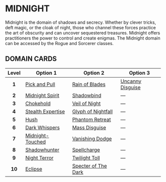 # MIDNIGHT

Midnight is the domain of shadows and secrecy. Whether by clever tricks, deft magic, or the cloak of night, those who channel these forces practice the art of obscurity and can uncover sequestered treasures. Midnight offers practitioners the power to control and create enigmas. The Midnight domain can be accessed by the Rogue and Sorcerer classes.

## DOMAIN CARDS

| **Level** | **Option 1**                                             | **Option 2**                                                     | **Option 3**                                           |
| :-------: | -------------------------------------------------------- | ---------------------------------------------------------------- | ------------------------------------------------------ |
|   **1**   | [Pick and Pull](../abilities/Pick%20and%20Pull.md)       | [Rain of Blades](../abilities/Rain%20of%20Blades.md)             | [Uncanny Disguise](../abilities/Uncanny%20Disguise.md) |
|   **2**   | [Midnight Spirit](../abilities/Midnight%20Spirit.md)     | [Shadowbind](../abilities/Shadowbind.md)                         | —                                                      |
|   **3**   | [Chokehold](../abilities/Chokehold.md)                   | [Veil of Night](../abilities/Veil%20of%20Night.md)               | —                                                      |
|   **4**   | [Stealth Expertise](../abilities/Stealth%20Expertise.md) | [Glyph of Nightfall](../abilities/Glyph%20of%20Nightfall.md)     | —                                                      |
|   **5**   | [Hush](../abilities/Hush.md)                             | [Phantom Retreat](../abilities/Phantom%20Retreat.md)             | —                                                      |
|   **6**   | [Dark Whispers](../abilities/Dark%20Whispers.md)         | [Mass Disguise](../abilities/Mass%20Disguise.md)                 | —                                                      |
|   **7**   | [Midnight-Touched](../abilities/Midnight-Touched.md)     | [Vanishing Dodge](../abilities/Vanishing%20Dodge.md)             | —                                                      |
|   **8**   | [Shadowhunter](../abilities/Shadowhunter.md)             | [Spellcharge](../abilities/Spellcharge.md)                       | —                                                      |
|   **9**   | [Night Terror](../abilities/Night%20Terror.md)           | [Twilight Toll](../abilities/Twilight%20Toll.md)                 | —                                                      |
|  **10**   | [Eclipse](../abilities/Eclipse.md)                       | [Specter of The Dark](../abilities/Specter%20of%20the%20Dark.md) | —                                                      |
